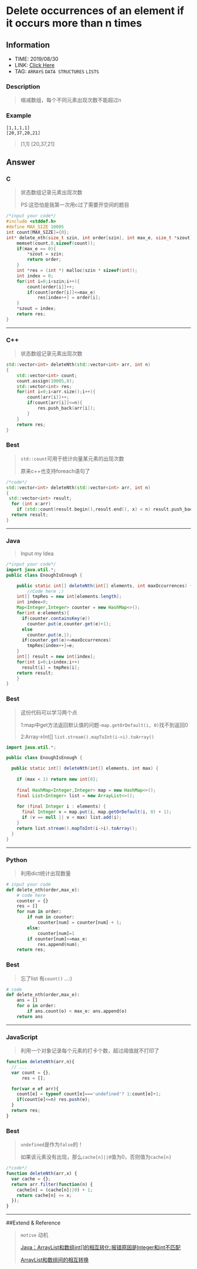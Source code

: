 # Delete occurrences of an element if it occurs more than n times

## Information
* TIME: 2019/08/30
* LINK: [Click Here](https://www.codewars.com/kata/554ca54ffa7d91b236000023/solutions/javascript)
* TAG: `ARRAYS` `DATA STRUCTURES` `LISTS`

### Description
> 缩减数组，每个不同元素出现次数不能超过n

### Example
```text
[1,1,1,1]
[20,37,20,21]
```
> [1,1]
> [20,37,21]

## Answer
### C
> 状态数组记录元素出现次数
>
> PS:这恐怕是我第一次用c过了需要开空间的题目
```c
/*input your code*/
#include <stddef.h>
#define MAX_SIZE 10005
int count[MAX_SIZE]={0};
int* delete_nth(size_t szin, int order[szin], int max_e, size_t *szout) {
    memset(count,0,sizeof(count)); 
    if(max_e == 0){
        *szout = szin;
        return order;
    }
    int *res = (int *) malloc(szin * sizeof(int));
    int index = 0;
    for(int i=0;i<szin;i++){
        count[order[i]]++;
        if(count[order[i]]<=max_e)
            res[index++] = order[i];
    }
    *szout = index;
    return res;
}
```

---
### C++
> 状态数组记录元素出现次数
```c++
std::vector<int> deleteNth(std::vector<int> arr, int n)
{
    std::vector<int> count;
    count.assign(10005,0);
    std::vector<int> res;
    for(int i=0;i<arr.size();i++){
        count[arr[i]]++;
        if(count[arr[i]]<=n){
            res.push_back(arr[i]);
        }
    }
    return res;
}
```

### Best
> `std::count`可用于统计向量某元素的出现次数
>
> 原来c++也支持foreach语句了
```c++
/*code*/
std::vector<int> deleteNth(std::vector<int> arr, int n)
{
 std::vector<int> result;
  for (int x:arr)
    if (std::count(result.begin(),result.end(), x) < n) result.push_back(x);
  return result;
}
```
---

### Java
> Input my Idea
```java
/*input your code*/
import java.util.*;
public class EnoughIsEnough {

	public static int[] deleteNth(int[] elements, int maxOccurrences) {
		//Code here ;)
    int[] tmpRes = new int[elements.length];
    int index=0;
    Map<Integer,Integer> counter = new HashMap<>();
    for(int e:elements){
      if(counter.containsKey(e))
        counter.put(e,counter.get(e)+1);
      else
        counter.put(e,1);
      if(counter.get(e)<=maxOccurrences)
        tmpRes[index++]=e;
    }
    int[] result = new int[index];
    for(int i=0;i<index;i++)
      result[i] = tmpRes[i];
    return result;
	}
}
```

### Best
> 这份代码可以学习两个点
> 
> 1:map中get方法返回默认值的问题-`map.getOrDefault(i, 0)`找不到返回0
>
> 2:Array->Int[] `list.stream().mapToInt(i->i).toArray()`
```java
import java.util.*;

public class EnoughIsEnough {

  public static int[] deleteNth(int[] elements, int max) {
  
    if (max < 1) return new int[0];
    
    final HashMap<Integer,Integer> map = new HashMap<>();
    final List<Integer> list = new ArrayList<>();
    
    for (final Integer i : elements) {
      final Integer v = map.put(i, map.getOrDefault(i, 0) + 1);
      if (v == null || v < max) list.add(i);
    }
    return list.stream().mapToInt(i->i).toArray();
  }
}
```

---

### Python
> 利用dict统计出现数量
```python
# input your code
def delete_nth(order,max_e):
    # code here
    counter = {}
    res = []
    for num in order:
        if num in counter:
            counter[num] = counter[num] + 1;
        else:
            counter[num]=1
        if counter[num]<=max_e:
            res.append(num);
    return res;
```

### Best
> 忘了list 有`count()`  ...:)
```python
# code
def delete_nth(order,max_e):
    ans = []
    for o in order:
        if ans.count(o) < max_e: ans.append(o)
    return ans
```
---
### JavaScript
> 利用一个对象记录每个元素的打卡个数，超过阈值就不打印了
```javascript 1.8
function deleteNth(arr,n){
  // ... 
  var count = {},
      res = [];

  for(var e of arr){
    count[e] = typeof count[e]==='undefined'? 1:count[e]+1;
    if(count[e]<=n) res.push(e);
  }
  return res;
}
```

### Best
> `undefined`是作为`false`的！
> 
> 如果该元素没有出现，那么`cache[n]||0`值为0，否则值为`cache[n]`
```javascript 1.8
/*code*/
function deleteNth(arr,x) {
  var cache = {};
  return arr.filter(function(n) {
    cache[n] = (cache[n]||0) + 1;
    return cache[n] <= x;
  });
}
```
---
##Extend & Reference
> `motive` 动机
>
> [Java：ArrayList和数组int[]的相互转化:报错原因是Integer和int不匹配](https://blog.csdn.net/weixin_41615787/article/details/85115620)
>
> [ArrayList和数组间的相互转换](https://blog.csdn.net/lipr86/article/details/83029639)